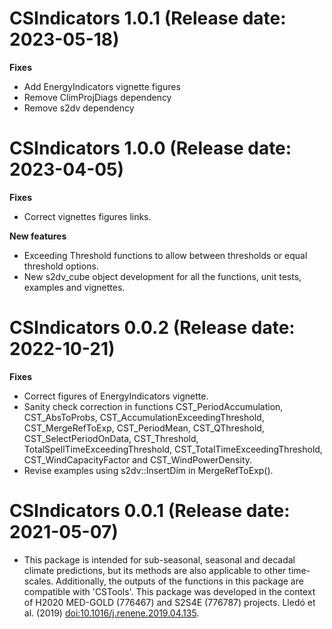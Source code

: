 # CSIndicators 1.0.1 (Release date: 2023-05-18)  
**Fixes**  
- Add EnergyIndicators vignette figures  
- Remove ClimProjDiags dependency  
- Remove s2dv dependency  

# CSIndicators 1.0.0 (Release date: 2023-04-05)  
**Fixes**  
- Correct vignettes figures links.  

**New features**  
- Exceeding Threshold functions to allow between thresholds or equal threshold options.  
- New s2dv_cube object development for all the functions, unit tests, examples and vignettes.  

# CSIndicators 0.0.2 (Release date: 2022-10-21)  
**Fixes**  
- Correct figures of EnergyIndicators vignette.  
- Sanity check correction in functions CST_PeriodAccumulation, CST_AbsToProbs, CST_AccumulationExceedingThreshold, CST_MergeRefToExp, CST_PeriodMean, CST_QThreshold, CST_SelectPeriodOnData, CST_Threshold, TotalSpellTimeExceedingThreshold, CST_TotalTimeExceedingThreshold, CST_WindCapacityFactor and CST_WindPowerDensity.  
- Revise examples using s2dv::InsertDim in MergeRefToExp().  

# CSIndicators 0.0.1 (Release date: 2021-05-07)  
- This package is intended for sub-seasonal, seasonal and decadal climate predictions, but its methods are also applicable to other time-scales. Additionally, the outputs of the functions in this package are compatible with 'CSTools'. This package was developed in the context of H2020 MED-GOLD (776467) and S2S4E (776787) projects. Lledó et al. (2019) <doi:10.1016/j.renene.2019.04.135>.  
